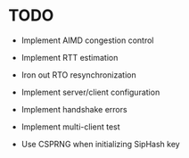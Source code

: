 # TODO

  * Implement AIMD congestion control

  * Implement RTT estimation

  * Iron out RTO resynchronization

  * Implement server/client configuration

  * Implement handshake errors

  * Implement multi-client test

  * Use CSPRNG when initializing SipHash key
